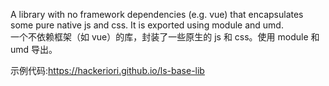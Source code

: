 A library with no framework dependencies (e.g. vue) that encapsulates some pure native js and css. It is exported using module and umd.  
一个不依赖框架（如 vue）的库，封装了一些原生的 js 和 css。使用 module 和 umd 导出。  

示例代码:https://hackeriori.github.io/ls-base-lib
